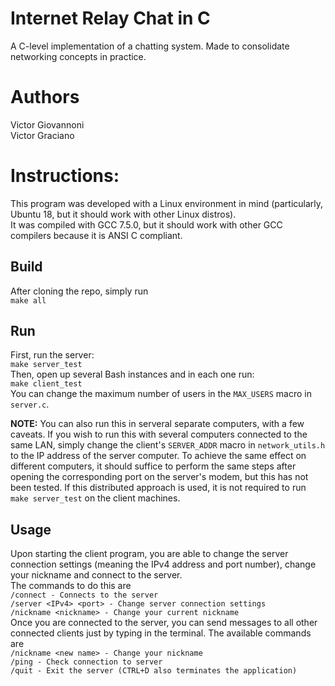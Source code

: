 # Internet Relay Chat in C
A C-level implementation of a chatting system. Made to consolidate networking concepts in practice.  

# Authors  
Victor Giovannoni  
Victor Graciano  
   
# Instructions:
This program was developed with a Linux environment in mind (particularly, Ubuntu 18, but it should work with other Linux distros).  
It was compiled with GCC 7.5.0, but it should work with other GCC compilers because it is ANSI C compliant.  
## Build
After cloning the repo, simply run  
```make all```

## Run
First, run the server:  
```make server_test```  
Then, open up several Bash instances and in each one run:  
```make client_test```  
You can change the maximum number of users in the `MAX_USERS` macro in `server.c`.  
  
**NOTE:** You can also run this in serveral separate computers, with a few caveats. If you wish to run this with several computers connected to the same LAN, simply change the client's `SERVER_ADDR` macro in `network_utils.h` to the IP address of the server computer. To achieve the same effect on different computers, it should suffice to perform the same steps after opening the corresponding port on the server's modem, but this has not been tested. If this distributed approach is used, it is not required to run `make server_test` on the client machines.


## Usage  
Upon starting the client program, you are able to change the server connection settings (meaning the IPv4 address and port number), change your nickname and connect to the server.  
The commands to do this are  
```/connect - Connects to the server```  
```/server <IPv4> <port> - Change server connection settings```  
```/nickname <nickname> - Change your current nickname```  
Once you are connected to the server, you can send messages to all other connected clients just by typing in the terminal. The available commands are  
```/nickname <new name> - Change your nickname```  
```/ping - Check connection to server```  
```/quit - Exit the server (CTRL+D also terminates the application)```

